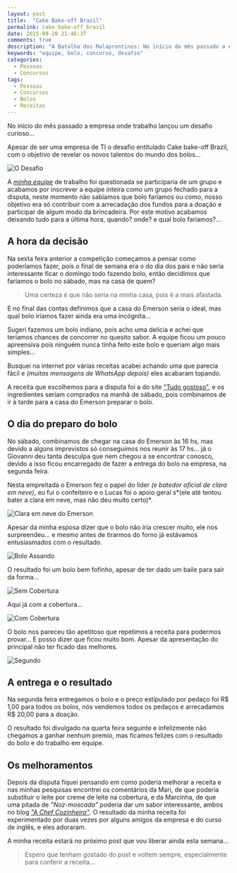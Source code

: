 ```yaml
---
layout: post
title:  "Cake Bake-off Brazil"
permalink: cake_bake-off_brazil
date: 2015-09-20 21:46:37
comments: true
description: "A Batalha dos Malaprontinos: No início do mês passado a empresa onde trabalho lançou um desafio curioso... Apesar de ser uma empresa de TI o desafio tinha um propósito um tanto quanto diferente..."
keywords: "equipe, bolo, concurso, desafio"
categories:
  - Pessoas
  - Concursos
tags:
  - Pessoas
  - Concursos
  - Bolos
  - Receitas
---
```


No início do mês passado a empresa onde trabalho lançou um desafio curioso...

Apesar de ser uma empresa de TI o desafio entitulado Cake bake-off Brazil, com o objetivo de revelar os novos talentos do mundo dos bolos...

![O Desafio](/assets/posts/cake1.png)

A [*minha equipe*](/fantastic_four/) de trabalho foi questionada se participaria de um grupo e acabamos por inscrever a equipe inteira como um grupo fechado para a disputa, neste momento não sabíamos que bolo faríamos ou como, nosso objetivo era só contribuir com a arrecadação dos fundos para a doação e participar de algum modo da brincadeira. Por este motivo acabamos deixando tudo para a última hora, quando? onde? e qual bolo faríamos?...

## A hora da decisão

Na sexta feira anterior a competição começamos a pensar como poderíamos fazer, pois o final de semana era o do dia dos pais e não seria interessante ficar o domingo todo fazendo bolo, então decidimos que faríamos o bolo no sábado, mas na casa de quem?

> Uma certeza é que não seria na minha casa, pois é a mais afastada.

E no final das contas definimos que a casa do Emerson seria o ideal, mas qual bolo iríamos fazer ainda era uma incógnita...

Sugeri fazemos um bolo indiano, pois acho uma delícia e achei que teríamos chances de concorrer no quesito sabor.  A equipe ficou um pouco apreensiva pois ninguém nunca tinha feito este bolo e queriam algo mais simples...

Busquei na internet por várias receitas acabei achando uma que parecia fácil e *(muitas mensagens de WhatsApp depois)* eles acabaram topando.

A receita que escolhemos para a disputa foi a do site ["Tudo gostoso"](http://www.tudogostoso.com.br/receita/144017-bolo-indiano.html), e os ingredientes seriam comprados na manhã de sábado, pois combinamos de ir à tarde para a casa do Emerson preparar o bolo.

## O dia do preparo do bolo

No sábado, combinamos de chegar na casa do Emerson às 16 hs, mas devido a alguns imprevistos só conseguimos nos reunir às 17 hs... já o Giovanni deu tanta desculpa que nem chegou a se encontrar conosco, devido a isso ficou encarregado de fazer a entrega do bolo na empresa, na segunda feira.

Nesta empreitada o Emerson fez o papel do líder *(e batedor oficial de clara em neve)*, eu fui o confeiteiro e o Lucas foi o apoio geral s*(ele até tentou bater a clara em neve, mas não deu muito certo)*.

![Clara em neve do Emerson](/assets/posts/clara.jpg "Clara em neve do Emerson...")

Apesar da minha esposa dizer que o bolo não iria crescer muito, ele nos surpreendeu... e mesmo antes de tirarmos do forno já estávamos entusiasmados com o resultado.

![Bolo Assando](/assets/posts/assando.jpg)

O resultado foi um bolo bem fofinho, apesar de ter dado um baile para sair da forma...

![Sem Cobertura](/assets/posts/sem_cobertura.jpg)

Aqui já com a cobertura...

![Com Cobertura](/assets/posts/com_cobertura.jpg)

O bolo nos pareceu tão apetitoso que repetimos a receita para podermos provar...
E posso dizer que ficou muito bom. Apesar da apresentação do principal não ter ficado das melhores.

![Segundo](/assets/posts/segundo.jpg)

## A entrega e o resultado

Na segunda feira entregamos o bolo e o preço estipulado por pedaço foi R$ 1,00 para todos os bolos, nós vendemos todos os pedaços e arrecadamos R$ 20,00 para a doação.

O resultado foi divulgado na quarta feira seguinte e infelizmente não chegamos a ganhar nenhum premio, mas ficamos felizes com o resultado do bolo e do trabalho em equipe.

## Os melhoramentos

Depois da disputa fiquei pensando em como poderia melhorar a receita e nas minhas pesquisas encontrei os comentários da Mari, de que poderia substituir o leite por creme de leite na cobertura, e da Marcinha, de que uma pitada de *"Noz-moscada"* poderia dar um sabor interessante, ambos no blog [*"A Chef Cozinheira"*](http://achefcozinheira.blogspot.com.br/2012/10/bolo-indiano.html). O resultado da minha receita foi experimentado por duas vezes por alguns amigos da empresa e do curso de inglês, e eles adoraram.

A minha receita estará no próximo post que vou liberar ainda esta semana...

> Espero que tenham gostado do post e voltem sempre, especialmente para conferir a receita...